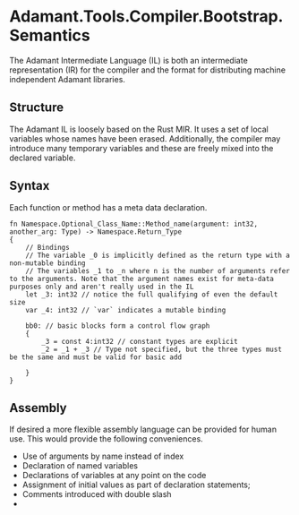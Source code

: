 # Adamant.Tools.Compiler.Bootstrap.Semantics

The Adamant Intermediate Language (IL) is both an intermediate representation (IR) for the compiler and the format for distributing machine independent Adamant libraries.

## Structure

The Adamant IL is loosely based on the Rust MIR. It uses a set of local variables whose names have been erased. Additionally, the compiler may introduce many temporary variables and these are freely mixed into the declared variable.

## Syntax

Each function or method has a meta data declaration.

```IL
fn Namespace.Optional_Class_Name::Method_name(argument: int32, another_arg: Type) -> Namespace.Return_Type
{
    // Bindings
    // The variable _0 is implicitly defined as the return type with a non-mutable binding
    // The variables _1 to _n where n is the number of arguments refer to the arguments. Note that the argument names exist for meta-data purposes only and aren't really used in the IL
    let _3: int32 // notice the full qualifying of even the default size
    var _4: int32 // `var` indicates a mutable binding

    bb0: // basic blocks form a control flow graph
    {
        _3 = const 4:int32 // constant types are explicit
        _2 = _1 + _3 // Type not specified, but the three types must be the same and must be valid for basic add

    }
}
```

## Assembly

If desired a more flexible assembly language can be provided for human use. This would provide the following conveniences.

* Use of arguments by name instead of index
* Declaration of named variables
* Declarations of variables at any point on the code
* Assignment of initial values as part of declaration statements;
* Comments introduced with double slash
*
